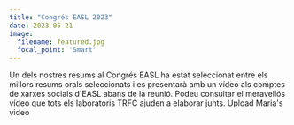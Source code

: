```yaml
---
title: "Congrés EASL 2023"
date: 2023-05-21
image:
  filename: featured.jpg
  focal_point: 'Smart'
---
```


Un dels nostres resums al Congrés EASL ha estat seleccionat entre els millors resums orals seleccionats i es presentarà amb un vídeo als comptes de xarxes socials d'EASL abans de la reunió. Podeu consultar el meravellós vídeo que tots els laboratoris TRFC ajuden a elaborar junts. Upload Maria's video